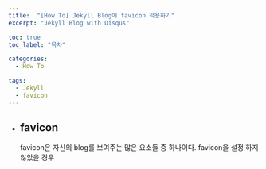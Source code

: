 ```yaml
---
title:  "[How To] Jekyll Blog에 favicon 적용하기"
excerpt: "Jekyll Blog with Disqus"

toc: true
toc_label: "목차"

categories:
  - How To

tags:
  - Jekyll
  - favicon
---
```


- ## favicon

  favicon은 자신의 blog를 보여주는 많은 요소들 중 하나이다. favicon을 설정 하지 않았을 경우

  


